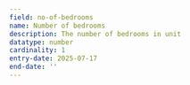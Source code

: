 ```yaml
---
field: no-of-bedrooms
name: Number of bedrooms
description: The number of bedrooms in unit
datatype: number
cardinality: 1
entry-date: 2025-07-17
end-date: ''
---
```

